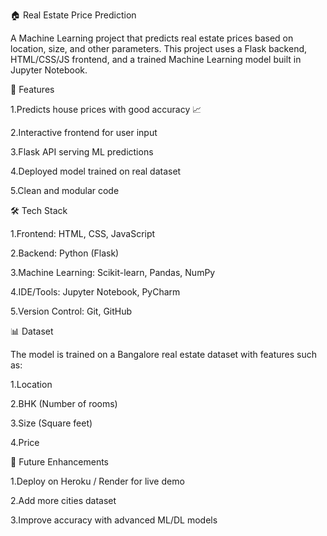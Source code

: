 🏠 Real Estate Price Prediction

A Machine Learning project that predicts real estate prices based on location, size, and other parameters.
This project uses a Flask backend, HTML/CSS/JS frontend, and a trained Machine Learning model built in Jupyter Notebook.

🚀 Features

1.Predicts house prices with good accuracy 📈

2.Interactive frontend for user input

3.Flask API serving ML predictions

4.Deployed model trained on real dataset

5.Clean and modular code

🛠️ Tech Stack

1.Frontend: HTML, CSS, JavaScript

2.Backend: Python (Flask)

3.Machine Learning: Scikit-learn, Pandas, NumPy

4.IDE/Tools: Jupyter Notebook, PyCharm

5.Version Control: Git, GitHub

📊 Dataset

The model is trained on a Bangalore real estate dataset with features such as:

1.Location

2.BHK (Number of rooms)

3.Size (Square feet)

4.Price

🎯 Future Enhancements

1.Deploy on Heroku / Render for live demo

2.Add more cities dataset

3.Improve accuracy with advanced ML/DL models

